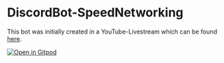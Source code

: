 # DiscordBot-SpeedNetworking

This bot was initially created in a YouTube-Livestream which can be found [here](https://www.youtube.com/watch?v=aBIcIcjOzh4).

[![Open in Gitpod](https://gitpod.io/button/open-in-gitpod.svg)](https://gitpod.io/#https://github.com/EddieHubCommunity/DiscordBot-SpeedNetworking)
